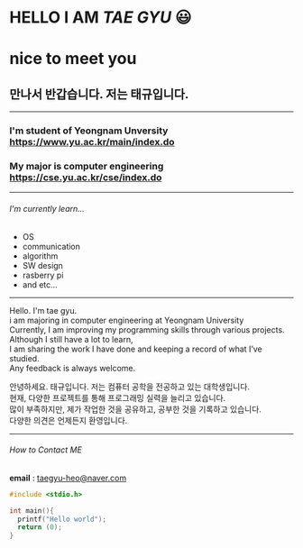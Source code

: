 # HELLO I AM ***TAE GYU*** 😃
# nice to meet you
## 만나서 반갑습니다. 저는 태규입니다.

<hr/>

### I'm student of Yeongnam Unversity <https://www.yu.ac.kr/main/index.do>
### My major is computer engineering <https://cse.yu.ac.kr/cse/index.do>

<hr/>

###### I'm currently learn...
  - OS
  - communication
  - algorithm
  - SW design
  - rasberry pi
  - and etc...

<hr/>

Hello. I'm tae gyu.<br/>
i am majoring in computer engineering at Yeongnam University<br/>
Currently, I am improving my programming skills through various projects.<br/>
Although I still have a lot to learn,<br/> 
I am sharing the work I have done and keeping a record of what I’ve studied.<br/>
Any feedback is always welcome.<br/>

안녕하세요. 태규입니다. 저는 컴퓨터 공학을 전공하고 있는 대학생입니다.<br/>
현재, 다양한 프로젝트를 통해 프로그래밍 실력을 늘리고 있습니다.<br/>
많이 부족하지만, 제가 작업한 것을 공유하고, 공부한 것을 기록하고 있습니다.<br/>
다양한 의견은 언제든지 환영입니다.<br/>

<hr/>

###### How to Contact ME

**email** : taegyu-heo@naver.com


```c
#include <stdio.h>

int main(){
  printf("Hello world");
  return (0);
}
```
